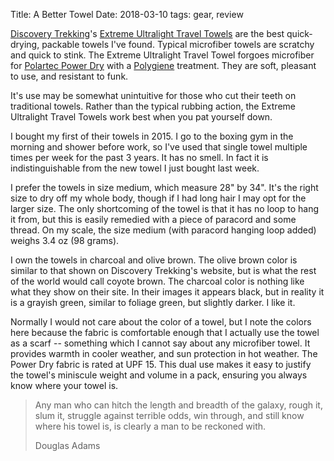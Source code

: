 Title: A Better Towel
Date: 2018-03-10
tags: gear, review

[Discovery Trekking](https://discoverytrekking.com/)'s [Extreme Ultralight Travel Towels](https://discoverytrekking.com/collections/extreme-ultralight-towel-collection/products/extreme-ultralight-travel-and-sports-towel) are the best quick-drying, packable towels I've found. Typical microfiber towels are scratchy and quick to stink. The Extreme Ultralight Travel Towel forgoes microfiber for [Polartec Power Dry](https://polartec.com/product/polartec-power-dry/) with a [Polygiene](http://polygiene.com/) treatment. They are soft, pleasant to use, and resistant to funk.

It's use may be somewhat unintuitive for those who cut their teeth on traditional towels. Rather than the typical rubbing action, the Extreme Ultralight Travel Towels work best when you pat yourself down.

I bought my first of their towels in 2015. I go to the boxing gym in the morning and shower before work, so I've used that single towel multiple times per week for the past 3 years. It has no smell. In fact it is indistinguishable from the new towel I just bought last week.

I prefer the towels in size medium, which measure 28" by 34". It's the right size to dry off my whole body, though if I had long hair I may opt for the larger size. The only shortcoming of the towel is that it has no loop to hang it from, but this is easily remedied with a piece of paracord and some thread. On my scale, the size medium (with paracord hanging loop added) weighs 3.4 oz (98 grams).

I own the towels in charcoal and olive brown. The olive brown color is similar to that shown on Discovery Trekking's website, but is what the rest of the world would call coyote brown. The charcoal color is nothing like what they show on their site. In their images it appears black, but in reality it is a grayish green, similar to foliage green, but slightly darker. I like it.

Normally I would not care about the color of a towel, but I note the colors here because the fabric is comfortable enough that I actually use the towel as a scarf -- something which I cannot say about any microfiber towel. It provides warmth in cooler weather, and sun protection in hot weather. The Power Dry fabric is rated at UPF 15. This dual use makes it easy to justify the towel's miniscule weight and volume in a pack, ensuring you always know where your towel is.

> Any man who can hitch the length and breadth of the galaxy, rough it, slum it, struggle against terrible odds, win through, and still know where his towel is, is clearly a man to be reckoned with.
> 
> Douglas Adams
